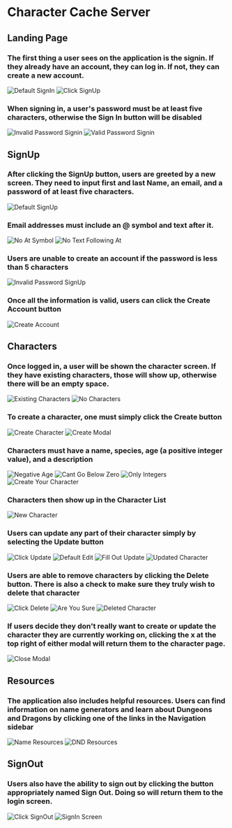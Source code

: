 <!-- This project was bootstrapped with [Create React App](https://github.com/facebook/create-react-app).

## Available Scripts

In the project directory, you can run:

### `npm start`

Runs the app in the development mode.<br />
Open [http://localhost:3000](http://localhost:3000) to view it in the browser.

The page will reload if you make edits.<br />
You will also see any lint errors in the console.

### `npm test`

Launches the test runner in the interactive watch mode.<br />
See the section about [running tests](https://facebook.github.io/create-react-app/docs/running-tests) for more information.

### `npm run build`

Builds the app for production to the `build` folder.<br />
It correctly bundles React in production mode and optimizes the build for the best performance.

The build is minified and the filenames include the hashes.<br />
Your app is ready to be deployed!

See the section about [deployment](https://facebook.github.io/create-react-app/docs/deployment) for more information.

### `npm run eject`

**Note: this is a one-way operation. Once you `eject`, you can’t go back!**

If you aren’t satisfied with the build tool and configuration choices, you can `eject` at any time. This command will remove the single build dependency from your project.

Instead, it will copy all the configuration files and the transitive dependencies (webpack, Babel, ESLint, etc) right into your project so you have full control over them. All of the commands except `eject` will still work, but they will point to the copied scripts so you can tweak them. At this point you’re on your own.

You don’t have to ever use `eject`. The curated feature set is suitable for small and middle deployments, and you shouldn’t feel obligated to use this feature. However we understand that this tool wouldn’t be useful if you couldn’t customize it when you are ready for it.

## Learn More

You can learn more in the [Create React App documentation](https://facebook.github.io/create-react-app/docs/getting-started).

To learn React, check out the [React documentation](https://reactjs.org/).

### Code Splitting

This section has moved here: https://facebook.github.io/create-react-app/docs/code-splitting

### Analyzing the Bundle Size

This section has moved here: https://facebook.github.io/create-react-app/docs/analyzing-the-bundle-size

### Making a Progressive Web App

This section has moved here: https://facebook.github.io/create-react-app/docs/making-a-progressive-web-app

### Advanced Configuration

This section has moved here: https://facebook.github.io/create-react-app/docs/advanced-configuration

### Deployment

This section has moved here: https://facebook.github.io/create-react-app/docs/deployment

### `npm run build` fails to minify

This section has moved here: https://facebook.github.io/create-react-app/docs/troubleshooting#npm-run-build-fails-to-minify -->

# Character Cache Server

## Landing Page
### The first thing a user sees on the application is the signin. If they already have an account, they can log in. If not, they can create a new account.
![Default SignIn](./src/Assets/ReadmeScreenshots/DefaultLoginScreen.JPG)
![Click SignUp](./src/Assets/ReadmeScreenshots/ClickSignUp.png)
### When signing in, a user's password must be at least five characters, otherwise the Sign In button will be disabled
![Invalid Password Signin](./src/Assets/ReadmeScreenshots/LoginPasswordValidation.JPG)
![Valid Password Signin](./src/Assets/ReadmeScreenshots/SignInButtonAvailable.JPG)

## SignUp
### After clicking the SignUp button, users are greeted by a new screen. They need to input first and last Name, an email, and a password of at least five characters.
![Default SignUp](./src/Assets/ReadmeScreenshots/DefaultSignUp.JPG)
### Email addresses must include an @ symbol and text after it.
![No At Symbol](./src/Assets/ReadmeScreenshots/EmailValidation1.JPG)
![No Text Following At](./src/Assets/ReadmeScreenshots/EmailValidation2.JPG)
### Users are unable to create an account if the password is less than 5 characters
![Invalid Password SignUp](./src/Assets/ReadmeScreenshots/InvalidPassword.JPG)
### Once all the information is valid, users can click the Create Account button
![Create Account](./src/Assets/ReadmeScreenshots/CreateAccount.png)

## Characters
### Once logged in, a user will be shown the character screen. If they have existing characters, those will show up, otherwise there will be an empty space.
![Existing Characters](./src/Assets/ReadmeScreenshots/Login_ExistingCharacters.JPG)
![No Characters](./src/Assets/ReadmeScreenshots/NoCharacters.JPG)
### To create a character, one must simply click the Create button
![Create Character](./src/Assets/ReadmeScreenshots/ClickCreate.png)
![Create Modal](./src/Assets/ReadmeScreenshots/DefaultCreateModal.JPG)
### Characters must have a name, species, age (a positive integer value), and a description
![Negative Age](./src/Assets/ReadmeScreenshots/AgeValidation1.JPG)
![Cant Go Below Zero](./src/Assets/ReadmeScreenshots/AgeValidation2.JPG)
![Only Integers](./src/Assets/ReadmeScreenshots/AgeValidation3.JPG)
![Create Your Character](./src/Assets/ReadmeScreenshots/FillOutCharacter_ClickCreate.png)
### Characters then show up in the Character List
![New Character](./src/Assets/ReadmeScreenshots/YourNewCharacter.JPG)
### Users can update any part of their character simply by selecting the Update button
![Click Update](./src/Assets/ReadmeScreenshots/ClickUpdate.png)
![Default Edit](./src/Assets/ReadmeScreenshots/DefaultEditModal.JPG)
![Fill Out Update](./src/Assets/ReadmeScreenshots/FillOutModal_ClickUpdate.png)
![Updated Character](./src/Assets/ReadmeScreenshots/UpdatedCharacter.JPG)
### Users are able to remove characters by clicking the Delete button. There is also a check to make sure they truly wish to delete that character
![Click Delete](./src/Assets/ReadmeScreenshots/ClickDelete.png)
![Are You Sure](./src/Assets/ReadmeScreenshots/AreYouSureDelete.JPG)
![Deleted Character](./src/Assets/ReadmeScreenshots/DeletedCharacter.JPG)
### If users decide they don't really want to create or update the character they are currently working on, clicking the x at the top right of either modal will return them to the character page. 
![Close Modal](./src/Assets/ReadmeScreenshots/ClickXToCloseModal.png)

## Resources
### The application also includes helpful resources. Users can find information on name generators and learn about Dungeons and Dragons by clicking one of the links in the Navigation sidebar
![Name Resources](./src/Assets/ReadmeScreenshots/NameResources.png)
![DND Resources](./src/Assets/ReadmeScreenshots/DNDResources.png)

## SignOut
### Users also have the ability to sign out by clicking the button appropriately named Sign Out. Doing so will return them to the login screen.
![Click SignOut](./src/Assets/ReadmeScreenshots/ClickSignOut.png)
![SignIn Screen](./src/Assets/ReadmeScreenshots/DefaultLoginScreen.JPG)
